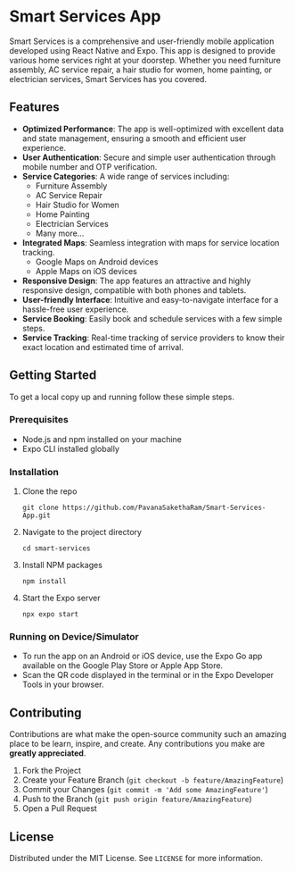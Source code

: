# Smart Services App

Smart Services is a comprehensive and user-friendly mobile application developed using React Native and Expo. This app is designed to provide various home services right at your doorstep. Whether you need furniture assembly, AC service repair, a hair studio for women, home painting, or electrician services, Smart Services has you covered. 

## Features

- **Optimized Performance**: The app is well-optimized with excellent data and state management, ensuring a smooth and efficient user experience.
- **User Authentication**: Secure and simple user authentication through mobile number and OTP verification.
- **Service Categories**: A wide range of services including:
  - Furniture Assembly
  - AC Service Repair
  - Hair Studio for Women
  - Home Painting
  - Electrician Services
  - Many more...
- **Integrated Maps**: Seamless integration with maps for service location tracking.
  - Google Maps on Android devices
  - Apple Maps on iOS devices
- **Responsive Design**: The app features an attractive and highly responsive design, compatible with both phones and tablets.
- **User-friendly Interface**: Intuitive and easy-to-navigate interface for a hassle-free user experience.
- **Service Booking**: Easily book and schedule services with a few simple steps.
- **Service Tracking**: Real-time tracking of service providers to know their exact location and estimated time of arrival.

## Getting Started

To get a local copy up and running follow these simple steps.

### Prerequisites

- Node.js and npm installed on your machine
- Expo CLI installed globally

### Installation

1. Clone the repo
   ```
   git clone https://github.com/PavanaSakethaRam/Smart-Services-App.git
   ```
2. Navigate to the project directory
   ```
   cd smart-services
   ```
3. Install NPM packages
   ```
   npm install
   ```
4. Start the Expo server
   ```
   npx expo start
   ```
### Running on Device/Simulator

- To run the app on an Android or iOS device, use the Expo Go app available on the Google Play Store or Apple App Store. 
- Scan the QR code displayed in the terminal or in the Expo Developer Tools in your browser.

## Contributing

Contributions are what make the open-source community such an amazing place to be learn, inspire, and create. Any contributions you make are **greatly appreciated**.

1. Fork the Project
2. Create your Feature Branch (`git checkout -b feature/AmazingFeature`)
3. Commit your Changes (`git commit -m 'Add some AmazingFeature'`)
4. Push to the Branch (`git push origin feature/AmazingFeature`)
5. Open a Pull Request

## License

Distributed under the MIT License. See `LICENSE` for more information.
